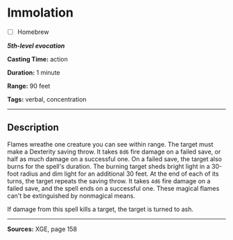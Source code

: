 # Immolation

- [ ] Homebrew

***5th-level evocation***

**Casting Time:** action

**Duration:** 1 minute

**Range:** 90 feet

**Tags:** verbal, concentration

---

## Description
Flames wreathe one creature you can see within range.
The target must make a Dexterity saving throw.
It takes `8d6` fire damage on a failed save, or half as much damage on a successful one.
On a failed save, the target also burns for the spell's duration.
The burning target sheds bright light in a 30-foot radius and dim light for an additional 30 feet.
At the end of each of its turns, the target repeats the saving throw.
It takes `4d6` fire damage on a failed save, and the spell ends on a successful one.
These magical flames can't be extinguished by nonmagical means.

If damage from this spell kills a target, the target is turned to ash.

---

**Sources:** XGE, page 158
